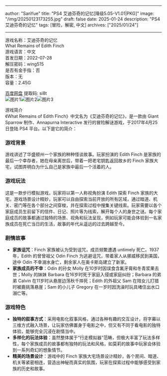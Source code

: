 
---
author: "SanYue"
title: "PS4 艾迪芬奇的记忆[降级5.05-V1.01|PKG]"
image: "/img/20250123173255.jpg"
draft: false
date: 2025-01-24
description: "PS4 艾迪芬奇的记忆"
tags: [冒险，解密, 中文]
archives: ["2025/01/24"]

---

游戏名称：艾迪芬奇的记忆   
What Remains of Edith Finch    
游戏语言：中文  
首发日期：2022-07-28  
解压密码：wing515  
是否有金手指：否  
版本：无   
容量：2.45G

[百度网盘](https://pan.baidu.com/s/1pSAaDNjvVW5-yD8-ygBUnw) 提取码: si8t  
![图片1](/img/1e4cfa.jpg)![图片2](/img/6f68de.jpg)![图片3](/img/00fccb.jpg)  

游戏简介  
《What Remains of Edith Finch》中文名为《艾迪芬奇的记忆》，是一款由 Giant Sparrow 制作、Annapurna Interactive 发行的冒险解谜游戏，于2017年4月25日登陆 PS4 平台。以下是它的简介：

### 游戏背景
游戏讲述了华盛顿州一个家族的种种怪谈故事。玩家扮演的 Edith Finch 是家族的最后一个幸存者，她在母亲离世后，带着一把老宅钥匙返回故乡的 Finch 家族大宅，试图弄明白为什么自己是家族中最后一个活着的人。

### 游戏玩法
这是一款步行模拟游戏，玩家将以第一人称视角扮演 Edith 探索 Finch 家族的大宅。游戏场景设计精妙，玩家可以自由探索当前开放的所有区域，通过暗道、机关、密门等在各个部分之间穿梭，并在探索过程中搜集关键线索。玩家需要以各个家庭成员生前留下的信件、日记、照片等为线索，解开每个人的身世之谜。每个家庭成员的故事都通过独特的场景、视角和玩法呈现，例如玩家可能会体验到一名家族成员在死亡当日的生活，故事的年代从遥远的过去跨越至今。

### 剧情故事
- **家族诅咒**：Finch 家族被认为受到诅咒，成员频繁遭遇 untimely 死亡。1937年，Edith 的曾曾祖父 Odin Finch 为逃避诅咒，带着家人从挪威移民到美国，途中 Odin 不幸溺水身亡，剩余家人在奥卡斯岛建立了新家。
- **家族成员的不幸**：Odin 的孙女 Molly 在10岁时因误食含氟牙膏和冬青浆果去世；Molly 的妹妹 Barbara 在16岁时死于家庭入侵或家庭纠纷；Barbara 的弟弟 Calvin 在11岁时从悬崖边荡秋千摔死；Edith 的外祖父 Sam 在陪女儿打猎时被鹿挑落悬崖；Sam 的小儿子 Gregory 在一岁时因洗澡时玩具堵住出水口溺亡等。

### 游戏特色
- **独特的叙事方式**：采用电影化叙事风格，通过各种有趣的交互设计，将字幕以三维方式融入场景，让玩家仿佛置身于电影之中，但又有不同于看电影的独特体验，能够完全沉浸在剧情当中。
- **多样化的玩法体验**：虽然整体属于“行走模拟器”范畴，但极大丰富了玩法多样性，每个家族成员的故事都有独特的玩法和风格，如莫莉的故事中玩家会体验到一系列奇幻的想象情节。
- **精美的场景设计**：游戏中的 Finch 家族大宅场景设计精妙，各个房间、暗道、机关等紧密相连，营造出神秘而真实的氛围，玩家在探索过程中能够感受到家族的历史和故事。
